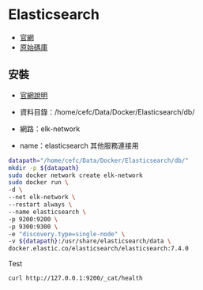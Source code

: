 # Elasticsearch

- [官網](https://www.elastic.co/cn/)
- [原始碼庫](https://github.com/elastic/elasticsearch)

## 安裝

- [官網說明](https://www.elastic.co/guide/en/elasticsearch/reference/6.4/docker.html)

- 資料目錄：/home/cefc/Data/Docker/Elasticsearch/db/
- 網路：elk-network
- name：elasticsearch 其他服務連接用

```sh
datapath="/home/cefc/Data/Docker/Elasticsearch/db/"
mkdir -p ${datapath}
sudo docker network create elk-network
sudo docker run \
-d \
--net elk-network \
--restart always \
--name elasticsearch \
-p 9200:9200 \
-p 9300:9300 \
-e "discovery.type=single-node" \
-v ${datapath}:/usr/share/elasticsearch/data \
docker.elastic.co/elasticsearch/elasticsearch:7.4.0
```

Test

```sh
curl http://127.0.0.1:9200/_cat/health
```
